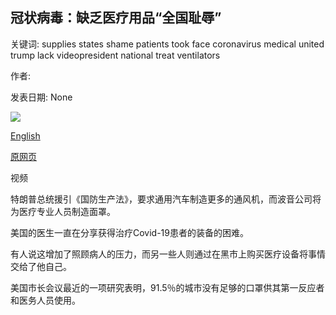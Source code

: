 ## 冠状病毒：缺乏医疗用品“全国耻辱”

关键词: supplies states shame patients took face coronavirus medical united trump lack videopresident national treat ventilators

作者: 

发表日期: None

![](https://ichef.bbci.co.uk/news/1024/branded_news/4CC7/production/_111455691_p087yt40.jpg)

[English](Coronavirus%3A%20Lack%20of%20medical%20supplies%20%27a%20national%20shame%27.md)

[原网页](https://www.bbc.com/news/world-us-canada-52072238)

视频

特朗普总统援引《国防生产法》，要求通用汽车制造更多的通风机，而波音公司将为医疗专业人员制造面罩。

美国的医生一直在分享获得治疗Covid-19患者的装备的困难。

有人说这增加了照顾病人的压力，而另一些人则通过在黑市上购买医疗设备将事情交给了他自己。

美国市长会议最近的一项研究表明，91.5％的城市没有足够的口罩供其第一反应者和医务人员使用。
